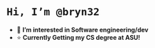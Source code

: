 # `Hi, I’m @bryn32`
- 👾 **I’m interested in Software engineering/dev**
- ⭐️ **Currently Getting my CS degree at ASU!**
